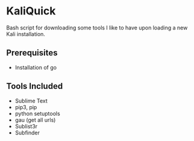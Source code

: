 # KaliQuick
Bash script for downloading some tools I like to have upon loading a new Kali installation. 

## Prerequisites
- Installation of go

## Tools Included
- Sublime Text
- pip3, pip
- python setuptools
- gau (get all urls)
- Sublist3r
- Subfinder